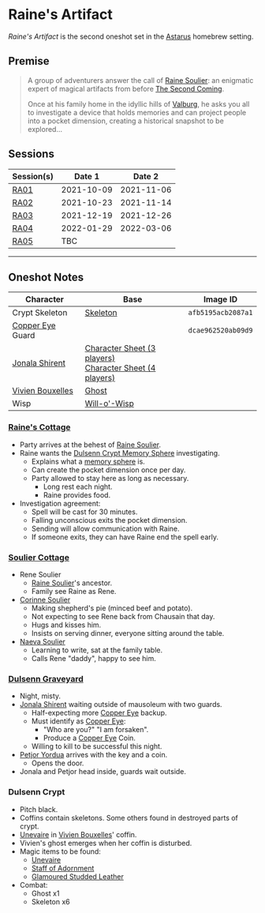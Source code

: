 # Raine's Artifact

*Raine's Artifact* is the second oneshot set in the [Astarus](../planes/astarus.md) homebrew setting.

## Premise

> A group of adventurers answer the call of [Raine Soulier](../characters/raine-soulier.md): an enigmatic expert of magical artifacts from before [The Second Coming](../history/events/the-second-coming.md).
>
> Once at his family home in the idyllic hills of [Valburg](../civilisations/nilsavnic-alliance/states/valburg.md), he asks you all to investigate a device that holds memories and can project people into a pocket dimension, creating a historical snapshot to be explored...

## Sessions

| Session(s) | Date 1 | Date 2 |
|---| --- | --- |
| [RA01](../sessions/RA01.md) | 2021-10-09 | 2021-11-06 |
| [RA02](../sessions/RA02.md) | 2021-10-23 | 2021-11-14 |
| [RA03](../sessions/RA03.md) | 2021-12-19 | 2021-12-26 |
| [RA04](../sessions/RA04.md) | 2022-01-29 | 2022-03-06 |
| [RA05](../sessions/RA05.md) | TBC | |

---

## Oneshot Notes

| Character | Base | Image ID
| --- | --- | --- |
| Crypt Skeleton | [Skeleton](https://www.dndbeyond.com/monsters/skeleton) | `afb5195acb2087a1` |
| [Copper Eye](../organisations/copper-eye.md) Guard || `dcae962520ab09d9` |
| [Jonala Shirent](../characters/jonala-shirent.md) | [Character Sheet (3 players)](https://www.dndbeyond.com/profile/JessRising/characters/59601657)<br>[Character Sheet (4 players)](https://www.dndbeyond.com/profile/JessRising/characters/64194957) ||
| [Vivien Bouxelles](../characters/vivien-bouxelles.md) | [Ghost](https://www.dndbeyond.com/monsters/ghost) ||
| Wisp | [Will-o'-Wisp](https://www.dndbeyond.com/monsters/will-o-wisp) ||

### [Raine's Cottage](../places/buildings/houses/raines-cottage.md)

- Party arrives at the behest of [Raine Soulier](../characters/raine-soulier.md).
- Raine wants the [Dulsenn Crypt Memory Sphere](../items/memory-spheres/dulsenn-crypt-memory-sphere.md) investigating.
  - Explains what a [memory sphere](../items/artifacts-of-oonar/memory-spheres/memory-sphere.md) is.
  - Can create the pocket dimension once per day.
  - Party allowed to stay here as long as necessary.
    - Long rest each night.
    - Raine provides food.
- Investigation agreement:
  - Spell will be cast for 30 minutes.
  - Falling unconscious exits the pocket dimension.
  - Sending will allow communication with Raine.
  - If someone exits, they can have Raine end the spell early.

### [Soulier Cottage](../places/buildings/houses/soulier-cottage.md)

- Rene Soulier
  - [Raine Soulier](../characters/raine-soulier.md)'s ancestor.
  - Family see Raine as Rene.
- [Corinne Soulier](../characters/corinne-soulier.md)
  - Making shepherd's pie (minced beef and potato).
  - Not expecting to see Rene back from Chausain that day.
  - Hugs and kisses him.
  - Insists on serving dinner, everyone sitting around the table.
- [Naeva Soulier](../characters/naeva-soulier.md)
  - Learning to write, sat at the family table.
  - Calls Rene "daddy", happy to see him.

### [Dulsenn Graveyard](../places/structures/dulsenn-graveyard.md)

- Night, misty.
- [Jonala Shirent](../characters/jonala-shirent.md) waiting outside of mausoleum with two guards.
  - Half-expecting more [Copper Eye](../organisations/copper-eye.md) backup.
  - Must identify as [Copper Eye](../organisations/copper-eye.md):
    - "Who are you?" "I am forsaken".
    - Produce a [Copper Eye](../organisations/copper-eye.md) Coin.
  - Willing to kill to be successful this night.
- [Petjor Yordua](../characters/petjor-yordua.md) arrives with the key and a coin.
  - Opens the door.
- Jonala and Petjor head inside, guards wait outside.

### Dulsenn Crypt

- Pitch black.
- Coffins contain skeletons. Some others found in destroyed parts of crypt.
- [Unevaire](../items/artifacts-of-oonar/weapons/unevaire.md) in [Vivien Bouxelles](../characters/vivien-bouxelles.md)' coffin.
- Vivien's ghost emerges when her coffin is disturbed.
- Magic items to be found:
  - [Unevaire](../items/artifacts-of-oonar/weapons/unevaire.md)
  - [Staff of Adornment](https://www.dndbeyond.com/magic-items/staff-of-adornment)
  - [Glamoured Studded Leather](https://www.dndbeyond.com/magic-items/glamoured-studded-leather)
- Combat:
  - Ghost x1
  - Skeleton x6
